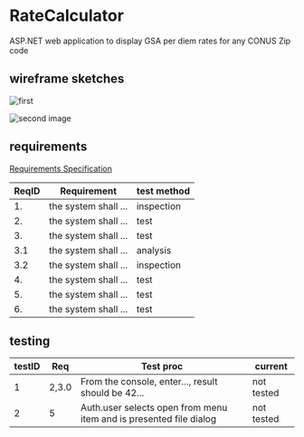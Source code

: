 # RateCalculator
ASP.NET web application to display GSA per diem rates for any CONUS Zip code


## wireframe sketches

![first](https://github.com/uid100/RateCalculator/blob/main/screen1.JPG)

![second image](https://github.com/uid100/RateCalculator/blob/main/screen2.JPG)


## requirements
[Requirements Specification](https://github.com/uid100/RateCalculator/blob/main/Requirements_Spec.md)


|ReqID|Requirement|test method|
|---|---|--|
|1. |the system shall ...|inspection|
|2. |the system shall ...|test|
|3. |the system shall ...|test|
|3.1|the system shall ...|analysis|
|3.2|the system shall ...|inspection|
|4. |the system shall ...|test|
|5. |the system shall ...|test|
|6. |the system shall ...|test|

## testing
|testID|Req|Test proc|current|
|---|---|---|---|
|1|2,3.0|From the console, enter..., result should be 42...|not tested|
|2|5|Auth.user selects open from menu item and is presented file dialog|not tested|
